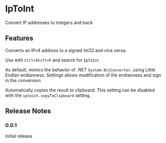 # IpToInt

Convert IP addresses to integers and back

## Features

Converts an IPv4 address to a signed Int32 and vice versa.

Use with `Ctrl+Shift+P` and search for `IpToInt`

As default, mimics the behavior of .NET `System.BitConverter`, using Little Endian endianness.
Settings allows modification of the endianness and sign in the conversion.

Automatically copies the result to clipboard.
This setting can be disabled with the `iptoint.copyToClipboard` setting.

## Release Notes

### 0.0.1

Initial release
